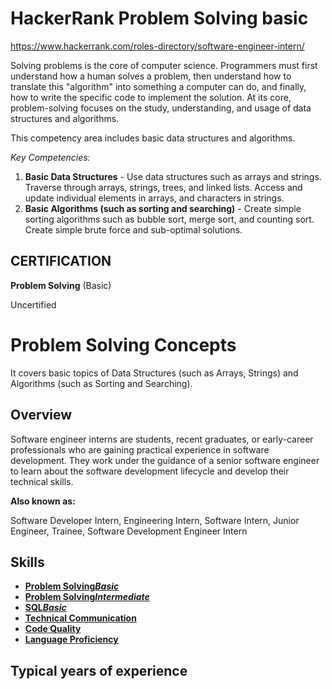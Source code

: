 # HackerRank Problem Solving basic
https://www.hackerrank.com/roles-directory/software-engineer-intern/

Solving problems is the core of computer science. Programmers must first understand how a human solves a problem, then understand how to translate this "algorithm" into something a computer can do, and finally, how to write the specific code to implement the solution. At its core, problem-solving focuses on the study, understanding, and usage of data structures and algorithms.

This competency area includes basic data structures and algorithms.

*Key Competencies:*

1. **Basic Data Structures** - Use data structures such as arrays and strings. Traverse through arrays, strings, trees, and linked lists. Access and update individual elements in arrays, and characters in strings.
2. **Basic Algorithms (such as sorting and searching)** - Create simple sorting algorithms such as bubble sort, merge sort, and counting sort. Create simple brute force and sub-optimal solutions.

## CERTIFICATION

**Problem Solving** (Basic)

Uncertified

# **Problem Solving Concepts**

It covers basic topics of Data Structures (such as Arrays, Strings) and Algorithms (such as Sorting and Searching).

## **Overview**

Software engineer interns are students, recent graduates, or early-career professionals who are gaining practical experience in software development. They work under the guidance of a senior software engineer to learn about the software development lifecycle and develop their technical skills.

**Also known as:**

Software Developer Intern, Engineering Intern, Software Intern, Junior Engineer, Trainee, Software Development Engineer Intern

## **Skills**

- [**Problem Solving*Basic***](https://www.hackerrank.com/skills-directory/problem_solving_basic)
- [**Problem Solving*Intermediate***](https://www.hackerrank.com/skills-directory/problem_solving_intermediate)
- [**SQL*Basic***](https://www.hackerrank.com/skills-directory/sql_basic)
- [**Technical Communication**](https://www.hackerrank.com/skills-directory/technical_communication)
- [**Code Quality**](https://www.hackerrank.com/skills-directory/code_quality)
- [**Language Proficiency**](https://www.hackerrank.com/skills-directory/language_proficiency)

## **Typical years of experience**
